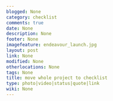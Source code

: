 ```yaml
---
blogged: None
category: checklist
comments: true
date: None
description: None
footer: None
imagefeature: endeavour_launch.jpg
layout: post
link: None
modified: None
otherlocations: None
tags: None
title: move whole project to checklist
type: photo|video|status|quote|link
wiki: None
---
```


